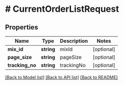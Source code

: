 # # CurrentOrderListRequest

## Properties

Name | Type | Description | Notes
------------ | ------------- | ------------- | -------------
**mix_id** | **string** | mixId | [optional]
**page_size** | **string** | pageSize | [optional]
**tracking_no** | **string** | trackingNo | [optional]

[[Back to Model list]](../../README.md#models) [[Back to API list]](../../README.md#endpoints) [[Back to README]](../../README.md)
